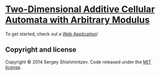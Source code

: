 ﻿# [Two-Dimensional Additive Cellular Automata with Arbitrary Modulus](http://x-or.github.io/tdacawam/)

To get started, check out a [Web Application](http://x-or.github.io/tdacawam/)!

## Copyright and license

Copyright © 2014 Sergey Shishmintzev. Code released under the [MIT license](LICENSE).
